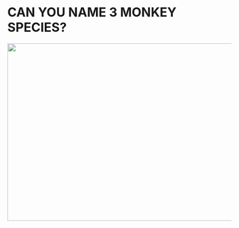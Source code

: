 # CAN YOU NAME 3 MONKEY SPECIES?

<p align="center">
<img src="Data/img/frontmonkeypic.jpg"  height="400" width="600" />
</p>
